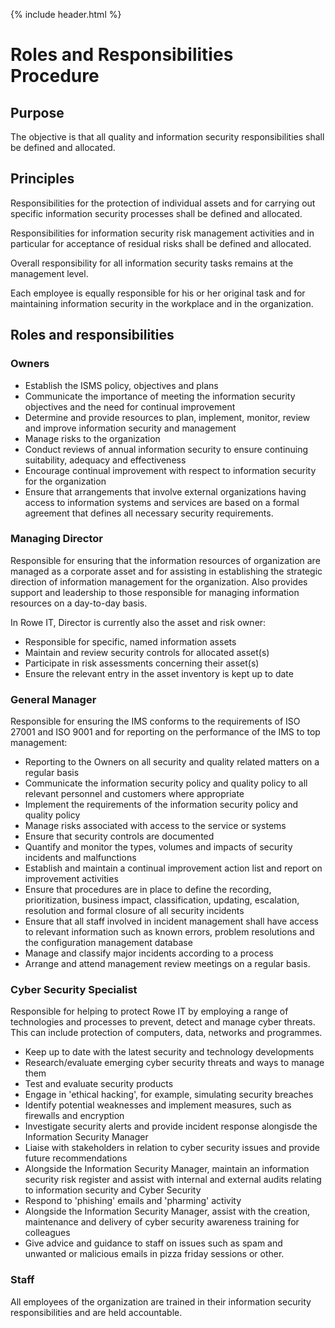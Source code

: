 {% include header.html %}

# Roles and Responsibilities Procedure 

## Purpose

The objective is that all quality and information security responsibilities shall be defined and allocated. 

## Principles 

Responsibilities for the protection of individual assets and for carrying out specific information security processes shall be defined and allocated. 

Responsibilities for information security risk management activities and in particular for acceptance of residual risks shall be defined and allocated. 

Overall responsibility for all information security tasks remains at the management level. 

Each employee is equally responsible for his or her original task and for maintaining information security in the workplace and in the organization. 

## Roles and responsibilities 

### Owners 

- Establish the ISMS policy, objectives and plans 
- Communicate the importance of meeting the information security objectives and the need for continual improvement 
- Determine and provide resources to plan, implement, monitor, review and improve information security and management 
- Manage risks to the organization 
- Conduct reviews of annual information security to ensure continuing suitability, adequacy and effectiveness 
- Encourage continual improvement with respect to information security for the organization 
- Ensure that arrangements that involve external organizations having access to information systems and services are based on a formal agreement that defines all necessary security requirements. 

### Managing Director 

Responsible for ensuring that the information resources of organization are managed as a corporate asset and for assisting in establishing the strategic direction of information management for the organization. Also provides support and leadership to those responsible for managing information resources on a day-to-day basis. 

In Rowe IT, Director is currently also the asset and risk owner:  

- Responsible for specific, named information assets 
- Maintain and review security controls for allocated asset(s) 
- Participate in risk assessments concerning their asset(s) 
- Ensure the relevant entry in the asset inventory is kept up to date 

### General Manager 

Responsible for ensuring the IMS conforms to the requirements of ISO 27001 and ISO 9001 and for reporting on the performance of the IMS to top management: 

- Reporting to the Owners on all security and quality related matters on a regular basis 
- Communicate the information security policy and quality policy to all relevant personnel and customers where appropriate 
- Implement the requirements of the information security policy and quality policy 
- Manage risks associated with access to the service or systems 
- Ensure that security controls are documented 
- Quantify and monitor the types, volumes and impacts of security incidents and malfunctions 
- Establish and maintain a continual improvement action list and report on improvement activities 
- Ensure that procedures are in place to define the recording, prioritization, business impact, classification, updating, escalation, resolution and formal closure of all security incidents 
- Ensure that all staff involved in incident management shall have access to relevant information such as known errors, problem resolutions and the configuration management database 
- Manage and classify major incidents according to a process 
- Arrange and attend management review meetings on a regular basis. 

###  Cyber Security Specialist 

Responsible for helping to protect Rowe IT by employing a range of technologies and processes to prevent, detect and manage cyber threats. This can include protection of computers, data, networks and programmes. 

- Keep up to date with the latest security and technology developments 
- Research/evaluate emerging cyber security threats and ways to manage them 
- Test and evaluate security products 
- Engage in 'ethical hacking', for example, simulating security breaches 
- Identify potential weaknesses and implement measures, such as firewalls and encryption 
- Investigate security alerts and provide incident response alongisde the Information Security Manager 
- Liaise with stakeholders in relation to cyber security issues and provide future recommendations 
- Alongside the Information Security Manager, maintain an information security risk register and assist with internal and external audits relating to information security and Cyber Security 
- Respond to 'phishing' emails and 'pharming' activity 
- Alongside the Information Security Manager, assist with the creation, maintenance and delivery of cyber security awareness training for colleagues 
- Give advice and guidance to staff on issues such as spam and unwanted or malicious emails in pizza friday sessions or other. 

### Staff 

All employees of the organization are trained in their information security responsibilities and are held accountable. 

